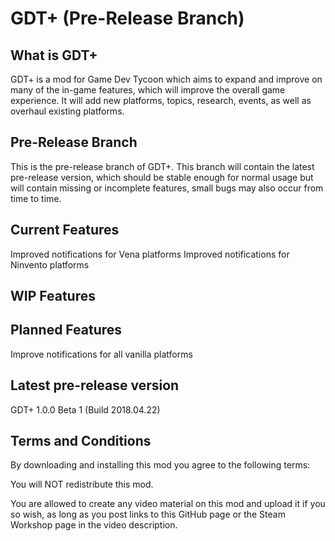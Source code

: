 # GDT+ (Pre-Release Branch)

## What is GDT+ 

GDT+ is a mod for Game Dev Tycoon which aims to expand and improve on many of the in-game features, which will improve the overall game experience.
It will add new platforms, topics, research, events, as well as overhaul existing platforms.

## Pre-Release Branch
This is the pre-release branch of GDT+. This branch will contain the latest pre-release version, which should be stable enough for normal usage but will contain missing or incomplete features, small bugs may also occur from time to time.

## Current Features
Improved notifications for Vena platforms
Improved notifications for Ninvento platforms

## WIP Features


## Planned Features
Improve notifications for all vanilla platforms

## Latest pre-release version
GDT+ 1.0.0 Beta 1 (Build 2018.04.22)

## Terms and Conditions
By downloading and installing this mod you agree to the following terms:

You will NOT redistribute this mod.

You are allowed to create any video material on this mod and upload it if you so wish, as long as you post links to this GitHub page or the Steam Workshop page in the video description.